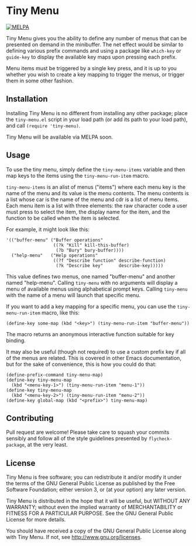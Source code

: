 # Tiny Menu #

[![MELPA](http://melpa.org/packages/tiny-menu-badge.svg)](http://melpa.org/#/tiny-menu)

Tiny Menu gives you the ability to define any number of menus that can be
presented on demand in the minibuffer. The net effect would be similar to
defining various prefix commands and using a package like `which-key` or
`guide-key` to display the available key maps upon pressing each prefix.

Menu items must be triggered by a single key press, and it is up to you whether
you wish to create a key mapping to trigger the menus, or trigger them in some
other fashion.

## Installation ##

Installing Tiny Menu is no different from installing any other package; place
the `tiny-menu.el` script in your load path (or add its path to your load path),
and call `(require 'tiny-menu)`.

Tiny Menu will be available via MELPA soon.

## Usage ##

To use the tiny menu, simply define the `tiny-menu-items` variable and then map
keys to the items using the `tiny-menu-run-item` macro.

`tiny-menu-items` is an alist of menus ("items") where each menu key is the name
of the menu and its value is the menu contents.  The menu contents is a list
whose car is the name of the menu and cdr is a list of menu items.  Each menu
item is a list with three elements: the raw character code a user must press to
select the item, the display name for the item, and the function to be called
when the item is selected.

For example, it might look like this:

```
'(("buffer-menu" ("Buffer operations"
                  ((?k "Kill" kill-this-buffer)
                   (?b "Bury" bury-buffer))))
  ("help-menu"   ("Help operations"
                  ((?f "Describe function" describe-function)
                   (?k "Describe key"      describe-key)))))
```

This value defines two menus, one named "buffer-menu" and another named
"help-menu".  Calling `tiny-menu` with no arguments will display a menu of
available menus using alphabetical prompt keys.  Calling `tiny-menu` with the
name of a menu will launch that specific menu.

If you want to add a key mapping for a specific menu, you can use the
`tiny-menu-run-item` macro, like this:

`(define-key some-map (kbd "<key>") (tiny-menu-run-item "buffer-menu"))`

The macro returns an anonymous interactive function suitable for key binding.

It may also be useful (though not required) to use a custom prefix key if all of
the menus are related.  This is covered in other Emacs documentation, but for
the sake of convenience, this is how you could do that:

```
(define-prefix-command tiny-menu-map)
(define-key tiny-menu-map
  (kbd "<menu-key-1>") (tiny-menu-run-item "menu-1"))
(define-key tiny-menu-map
  (kbd "<menu-key-2>") (tiny-menu-run-item "menu-2"))
(define-key global-map (kbd "<prefix>") tiny-menu-map)
```

## Contributing ##

Pull request are welcome! Please take care to squash your commits sensibly and
follow all of the style guidelines presented by `flycheck-package`, at the very
least.

## License ##

Tiny Menu is free software; you can redistribute it and/or modify it under the
terms of the GNU General Public License as published by the Free Software
Foundation; either version 3, or (at your option) any later version.

Tiny Menu is distributed in the hope that it will be useful, but WITHOUT ANY
WARRANTY; without even the implied warranty of MERCHANTABILITY or FITNESS FOR A
PARTICULAR PURPOSE.  See the GNU General Public License for more details.

You should have received a copy of the GNU General Public License along with
Tiny Menu.  If not, see http://www.gnu.org/licenses.
